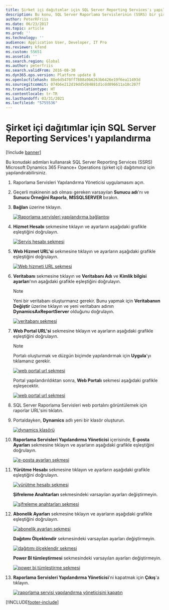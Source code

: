 ```yaml
---
title: Şirket içi dağıtımlar için SQL Server Reporting Services'ı yapılandırma
description: Bu konu, SQL Server Raporlama Servislerinin (SSRS) bir şirket içi dağıtım için yapılandırılması hakkında bilgi sağlar.
author: PeterRFriis
ms.date: 06/23/2017
ms.topic: article
ms.prod: ''
ms.technology: ''
audience: Application User, Developer, IT Pro
ms.reviewer: kfend
ms.custom: 55651
ms.assetid: ''
ms.search.region: Global
ms.author: peterfriis
ms.search.validFrom: 2016-08-30
ms.dyn365.ops.version: Platform update 8
ms.openlocfilehash: 88e6d5470ff7808a9b6263b6426e19f6ea11493d
ms.sourcegitcommit: 074b6e212d19dd5d84881d1cdd096611a18c207f
ms.translationtype: HT
ms.contentlocale: tr-TR
ms.lasthandoff: 03/31/2021
ms.locfileid: "5755536"
---
```

# <a name="configure-sql-server-reporting-services-for-on-premises-deployments"></a>Şirket içi dağıtımlar için SQL Server Reporting Services'ı yapılandırma

[!include [banner](../includes/banner.md)]

Bu konudaki adımları kullanarak SQL Server Reporting Services (SSRS) Microsoft Dynamics 365 Finance+ Operations (şirket içi) dağıtımınız için yapılandırabilirsiniz.

1. Raporlama Servisleri Yapılandırma Yöneticisi uygulamasını açın.
2. Geçerli makinenin adı olması gereken varsayılan **Sunucu adı**'nı ve **Sunucu Örneğini Raporla**, **MSSQLSERVER** bırakın.
3. **Bağlan** üzerine tıklayın.

    [![Raporlama servisleri yapılandırma bağlantısı](./media/ssrs-config-manager-01.png)](./media/ssrs-config-manager-01.png)

4. **Hizmet Hesabı** sekmesine tıklayın ve ayarların aşağıdaki grafikle eşleştiğini doğrulayın.

    [![Servis hesabı sekmesi](./media/ssrs-config-manager-02.png)](./media/ssrs-config-manager-02.png)

5. **Web Hizmet URL'si** sekmesine tıklayın ve ayarların aşağıdaki grafikle eşleştiğini doğrulayın.

    [![Web hizmeti URL sekmesi](./media/ssrs-config-manager-03.png)](./media/ssrs-config-manager-03.png)

6. **Veritabanı** sekmesine tıklayın ve **Veritabanı Adı** ve **Kimlik bilgisi ayarları**'nın aşağıdaki grafikle eşleştiğini doğrulayın.

    > [!NOTE]
    > Yeni bir veritabanı oluşturmanız gerekir. Bunu yapmak için **Veritabanıın Değiştir** üzerine tıklayın ve yeni veritabanı adının **DynamicsAxReportServer** olduğunu doğrulayın.

    [![veritabanı sekmesi](./media/ssrs-config-manager-04.png)](./media/ssrs-config-manager-04.png)

7. **Web Portal URL'si** sekmesine tıklayın ve ayarların aşağıdaki grafikle eşleştiğini doğrulayın.

    > [!NOTE]
    > Portalı oluşturmak ve düzgün biçimde yapılandırmak için **Uygula**'yı tıklamanız gerekir.

    [![web portal url sekmesi](./media/ssrs-config-manager-05.png)](./media/ssrs-config-manager-05.png)

    Portal yapılandırıldıktan sonra, **Web Portalı** sekmesi aşağıdaki grafikle eşleşecektir.

    [![web portal url sekmesi](./media/ssrs-config-manager-06.png)](./media/ssrs-config-manager-06.png)

8. SQL Server Raporlama Servisleri web portalını görüntülemek için raporlar URL'sini tıklatın.
9. Portaldayken, **Dynamics** adlı yeni bir klasör oluşturun.

    [![dynamics klasörü](./media/ssrs-config-manager-07.png)](./media/ssrs-config-manager-07.png)

10. **Raporlama Servisleri Yapılandırma Yöneticisi** içerisinde, **E-posta Ayarları** sekmesine tıklayın ve ayarların aşağıdaki grafikle eşleştiğini doğrulayın.

    [![e-posta ayarları sekmesi](./media/ssrs-config-manager-08.png)](./media/ssrs-config-manager-08.png)

11. **Yürütme Hesabı** sekmesine tıklayın ve ayarların aşağıdaki grafikle eşleştiğini doğrulayın.

    [![yürütme hesabı sekmesi](./media/ssrs-config-manager-09.png)](./media/ssrs-config-manager-09.png)

    **Şifreleme Anahtarları** sekmesindeki varsayılan ayarları değiştirmeyin.

    [![şifreleme anahtarları sekmesi](./media/ssrs-config-manager-10.png)](./media/ssrs-config-manager-10.png)

12. **Abonelik Ayarları** sekmesine tıklayın ve ayarların aşağıdaki grafikle eşleştiğini doğrulayın.

    [![abonelik ayarları sekmesi](./media/ssrs-config-manager-11.png)](./media/ssrs-config-manager-11.png)

    **Dağıtımı Ölçeklendir** sekmesindeki varsayılan ayarları değiştirmeyin.

    [![dağıtımı ölçeklendir sekmesi](./media/ssrs-config-manager-12.png)](./media/ssrs-config-manager-12.png)

    **Power BI tümleştirmesi** sekmesindeki varsayılan ayarları değiştirmeyin.

    [![power bi tümleştirme sekmesi](./media/ssrs-config-manager-13.png)](./media/ssrs-config-manager-13.png)

13. **Raporlama Servisleri Yapılandırma Yöneticisi**'ni kapatmak için **Çıkış**'a tıklayın.

    [![raporlama servisi yapılandırma yöneticisini kapatın](./media/ssrs-config-manager-14.png)](./media/ssrs-config-manager-14.png)


[!INCLUDE[footer-include](../../../includes/footer-banner.md)]
